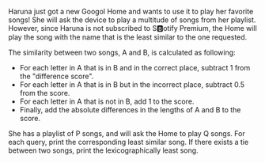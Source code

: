 Haruna just got a new Googol Home and wants to use it to play her favorite songs! She will ask the device to play a multitude of songs from her playlist.
However, since Haruna is not subscribed to S🅱otify Premium, the Home will play the song with the name that is the least similar to the one requested.

The similarity between two songs, A and B, is calculated as following:
- For each letter in A that is in B and in the correct place, subtract 1 from the "difference score".
- For each letter in A that is in B but in the incorrect place, subtract 0.5 from the score.
- For each letter in A that is not in B, add 1 to the score.
- Finally, add the absolute differences in the lengths of A and B to the score.

She has a playlist of P songs, and will ask the Home to play Q songs. For each query, print the corresponding least similar song. If there exists a tie between two songs, print the lexicographically least song.